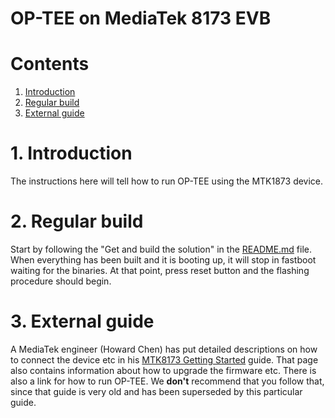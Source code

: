 # OP-TEE on MediaTek 8173 EVB

# Contents
1. [Introduction](#1-introduction)
2. [Regular build](#2-regular-build)
3. [External guide](#3-external-guide)

# 1. Introduction
The instructions here will tell how to run OP-TEE using the MTK1873 device.

# 2. Regular build
Start by following the "Get and build the solution" in the [README.md] file.
When everything has been built and it is booting up, it will stop in fastboot
waiting for the binaries. At that point, press reset button and the flashing
procedure should begin.

# 3. External guide
A MediaTek engineer (Howard Chen) has put detailed descriptions on how to
connect the device etc in his [MTK8173 Getting Started] guide. That page also
contains information about how to upgrade the firmware etc. There is also a
link for how to run OP-TEE. We **don't** recommend that you follow that, since
that guide is very old and has been superseded by this particular guide.

[README.md]: ../README.md
[MTK8173 Getting Started]: https://github.com/ibanezchen/linux-8173/wiki
